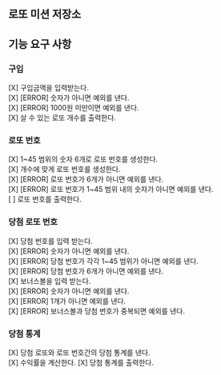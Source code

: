 ## 로또 미션 저장소
## 기능 요구 사항

### 구입 
[X] 구입금액을 입력받는다.  
[X] [ERROR] 숫자가 아니면 예외를 낸다.  
[X] [ERROR] 1000원 미만이면 예외를 낸다.   
[X] 살 수 있는 로또 개수를 출력한다.

### 로또 번호 
[X] 1~45 범위의 숫자 6개로 로또 번호를 생성한다.  
[X] 개수에 맞게 로또 번호를 생성한다.  
[X] [ERROR] 로또 번호가 6개가 아니면 예외를 낸다.  
[X] [ERROR] 로또 번호가 1~45 범위 내의 숫자가 아니면 예외를 낸다.  
[ ] 로또 번호를 출력한다.  

### 당첨 로또 번호
[X] 당첨 번호를 입력 받는다.    
[X] [ERROR] 숫자가 아니면 예외를 낸다.  
[X] [ERROR] 당첨 번호가 각각 1~45 범위가 아니면 예외를 낸다.  
[X] [ERROR] 당첨 번호가 6개가 아니면 예외를 낸다.  
[X]  보너스볼을 입력 받는다.   
[X] [ERROR] 숫자가 아니면 예외를 낸다.   
[X] [ERROR] 1개가 아니면 예외를 낸다.   
[X] [ERROR] 보너스볼과 당첨 번호가 중복되면 예외를 낸다.  

### 당첨 통계 
[X] 당첨 로또와 로또 번호간의 당첨 통계를 낸다.   
[X] 수익률을 계산한다.
[X] 당첨 통계를 출력한다.